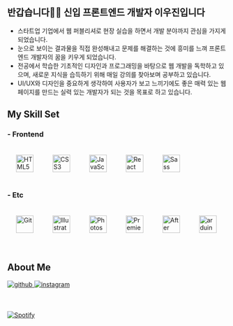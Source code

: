 

## 반갑습니다🖐🏻 신입 프론트엔드 개발자 이우진입니다  
  
- 스타트업 기업에서 웹 퍼블리셔로 현장 실습을 하면서 개발 분야까지 관심을 가지게 되었습니다.
- 눈으로 보이는 결과물을 직접 완성해내고 문제를 해결하는 것에 흥미를 느껴 프론트엔드 개발자의 꿈을 키우게 되었습니다.
- 전공에서 학습한 기초적인 디자인과 프로그래밍을 바탕으로 웹 개발을 독학하고 있으며, 새로운 지식을 습득하기 위해 매일 강의를 찾아보며 공부하고 있습니다.
- UI/UX와 디자인을 중요하게 생각하여 사용자가 보고 느끼기에도 좋은 매력 있는 웹페이지를 만드는 실력 있는 개발자가 되는 것을 목표로 하고 있습니다.

## My Skill Set  
### - Frontend  
<div align="left">  
<img style="margin: 20px" src="https://profilinator.rishav.dev/skills-assets/html5-original-wordmark.svg" alt="HTML5" height="40" />  
<img style="margin: 20px" src="https://profilinator.rishav.dev/skills-assets/css3-original-wordmark.svg" alt="CSS3" height="40" />  
<img style="margin: 20px" src="https://profilinator.rishav.dev/skills-assets/javascript-original.svg" alt="JavaScript" height="40" />  
<img style="margin: 20px" src="https://profilinator.rishav.dev/skills-assets/react-original-wordmark.svg" alt="React" height="40" />  
<!-- <img style="margin: 20px" src="https://profilinator.rishav.dev/skills-assets/bootstrap-plain.svg" alt="Bootstrap" height="40" />   -->
<img style="margin: 20px" src="https://profilinator.rishav.dev/skills-assets/sass-original.svg" alt="Sass" height="40" />  
  
<!-- <img style="margin: 20px" src="https://profilinator.rishav.dev/skills-assets/typescript-original.svg" alt="TypeScript" height="40" />  
<img style="margin: 20px" src="https://cdn.worldvectorlogo.com/logos/nextjs-2.svg" alt="nextjs" width="40" height="40"/> -->
</div>  

### - Etc  
<div align="left">  
<img style="margin: 20px" src="https://profilinator.rishav.dev/skills-assets/git-scm-icon.svg" alt="Git" height="40" />  
<img style="margin: 20px" src="https://profilinator.rishav.dev/skills-assets/adobe_illustrator-icon.svg" alt="Illustrator" height="40" />  
<img style="margin: 20px" src="https://profilinator.rishav.dev/skills-assets/photoshop-plain.svg" alt="Photoshop" height="40" />  
<img style="margin: 20px" src="https://profilinator.rishav.dev/skills-assets/adobepremierepro.png" alt="Premiere Pro" height="40" />  
<img style="margin: 20px" src="https://profilinator.rishav.dev/skills-assets/aftereffects.png" alt="After Effects" height="40" />  
<img style="margin: 20px" src="https://cdn.worldvectorlogo.com/logos/arduino-1.svg" alt="arduino" height="40"/>
</div>
<br/>


## About Me
<div align="left">
<a href="https://github.com/nijoow" target="_blank">
<img src=https://img.shields.io/badge/github-%2324292e.svg?&style=for-the-badge&logo=github&logoColor=white alt="github" style="margin-bottom: 5px;" />
</a>
<a href="https://www.instagram.com/ni.joow" target="_blank">
<img src=https://img.shields.io/badge/instagram-%23000000.svg?&style=for-the-badge&logo=instagram&color=A30B56&logoColor=white alt="instagram" style="margin-bottom: 5px;" />
</a> 
</div>  
<br/>
<br/>  


[![Spotify](https://novatorem-nijoow.vercel.app/api/spotify?background_color=0d1117&border_color=ffffff)](https://open.spotify.com/user/31z26ebvmvfzme53xtmbpjfs4rau)

